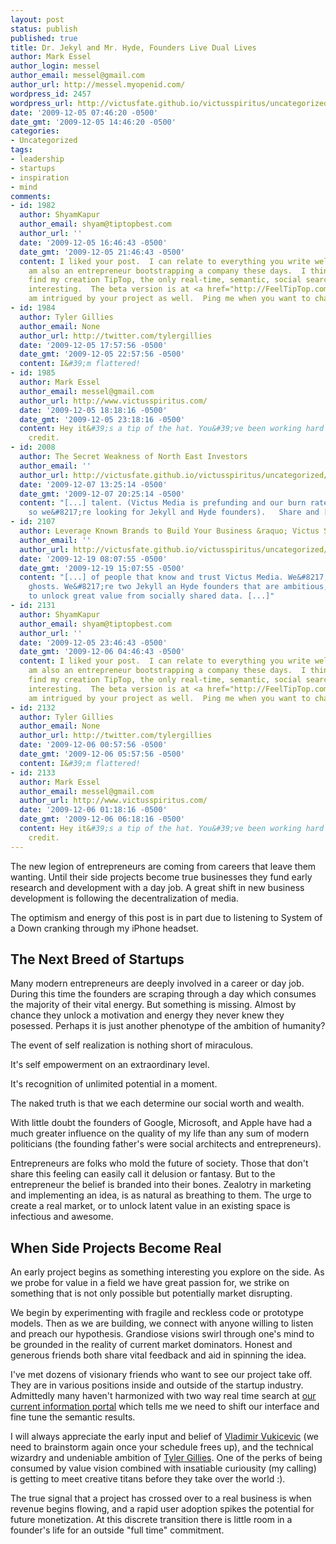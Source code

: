 ```yaml
---
layout: post
status: publish
published: true
title: Dr. Jekyl and Mr. Hyde, Founders Live Dual Lives
author: Mark Essel
author_login: messel
author_email: messel@gmail.com
author_url: http://messel.myopenid.com/
wordpress_id: 2457
wordpress_url: http://victusfate.github.io/victusspiritus/uncategorized/2009/12/05/dr-jekyl-and-mr-hyde-founders-live-two-lives/
date: '2009-12-05 07:46:20 -0500'
date_gmt: '2009-12-05 14:46:20 -0500'
categories:
- Uncategorized
tags:
- leadership
- startups
- inspiration
- mind
comments:
- id: 1982
  author: ShyamKapur
  author_email: shyam@tiptopbest.com
  author_url: ''
  date: '2009-12-05 16:46:43 -0500'
  date_gmt: '2009-12-05 21:46:43 -0500'
  content: I liked your post.  I can relate to everything you write well because I
    am also an entrepreneur bootstrapping a company these days.  I think you will
    find my creation TipTop, the only real-time, semantic, social search engine pretty
    interesting.  The beta version is at <a href="http://FeelTipTop.com" rel="nofollow">http://FeelTipTop.com</a>  I
    am intrigued by your project as well.  Ping me when you want to chat.
- id: 1984
  author: Tyler Gillies
  author_email: None
  author_url: http://twitter.com/tylergillies
  date: '2009-12-05 17:57:56 -0500'
  date_gmt: '2009-12-05 22:57:56 -0500'
  content: I&#39;m flattered!
- id: 1985
  author: Mark Essel
  author_email: messel@gmail.com
  author_url: http://www.victusspiritus.com/
  date: '2009-12-05 18:18:16 -0500'
  date_gmt: '2009-12-05 23:18:16 -0500'
  content: Hey it&#39;s a tip of the hat. You&#39;ve been working hard and deserve
    credit.
- id: 2008
  author: The Secret Weakness of North East Investors
  author_email: ''
  author_url: http://victusfate.github.io/victusspiritus/uncategorized/2009/12/07/the-secret-weakness-of-north-east-investors/
  date: '2009-12-07 13:25:14 -0500'
  date_gmt: '2009-12-07 20:25:14 -0500'
  content: "[...] talent. (Victus Media is prefunding and our burn rate is very low,
    so we&#8217;re looking for Jekyll and Hyde founders).   Share and [...]"
- id: 2107
  author: Leverage Known Brands to Build Your Business &raquo; Victus Spiritus
  author_email: ''
  author_url: http://victusfate.github.io/victusspiritus/uncategorized/2009/12/19/leverage-known-brands-to-build-your-business/
  date: '2009-12-19 08:07:55 -0500'
  date_gmt: '2009-12-19 15:07:55 -0500'
  content: "[...] of people that know and trust Victus Media. We&#8217;re tiny. We&#8217;re
    ghosts. We&#8217;re two Jekyll an Hyde founders that are ambitious, and driven
    to unlock great value from socially shared data. [...]"
- id: 2131
  author: ShyamKapur
  author_email: shyam@tiptopbest.com
  author_url: ''
  date: '2009-12-05 23:46:43 -0500'
  date_gmt: '2009-12-06 04:46:43 -0500'
  content: I liked your post.  I can relate to everything you write well because I
    am also an entrepreneur bootstrapping a company these days.  I think you will
    find my creation TipTop, the only real-time, semantic, social search engine pretty
    interesting.  The beta version is at <a href="http://FeelTipTop.com" rel="nofollow">http://FeelTipTop.com</a>  I
    am intrigued by your project as well.  Ping me when you want to chat.
- id: 2132
  author: Tyler Gillies
  author_email: None
  author_url: http://twitter.com/tylergillies
  date: '2009-12-06 00:57:56 -0500'
  date_gmt: '2009-12-06 05:57:56 -0500'
  content: I&#39;m flattered!
- id: 2133
  author: Mark Essel
  author_email: messel@gmail.com
  author_url: http://www.victusspiritus.com/
  date: '2009-12-06 01:18:16 -0500'
  date_gmt: '2009-12-06 06:18:16 -0500'
  content: Hey it&#39;s a tip of the hat. You&#39;ve been working hard and deserve
    credit.
---
```

<p>The new legion of entrepreneurs are coming from careers that leave them wanting. Until their side projects become true businesses they fund early research and development with a day job. A great shift in new business development is following the decentralization of media.</p>
<p>The optimism and energy of this post is  in part due to listening to System of a Down cranking through my iPhone headset.</p>
<h2>The Next Breed of Startups</h2>
<p>Many modern entrepreneurs are deeply involved in a career or day job. During this time the founders are scraping through a day which consumes the majority of their vital energy. But something is missing. Almost by chance they unlock a motivation and energy they never knew they posessed. Perhaps it is just another phenotype of the ambition of humanity?</p>
<p>The event of self realization is nothing short of miraculous.</p>
<p>It's self empowerment on an extraordinary level.</p>
<p>It's recognition of unlimited potential in a moment.</p>
<p>The naked truth is that we each determine our social worth and wealth.</p>
<p>With little doubt the founders of Google, Microsoft, and Apple have had a much greater influence on the quality of my life than any sum of modern politicians (the founding father's were social architects and entrepreneurs).</p>
<p>Entrepreneurs are folks who mold the future of society. Those that don't share this feeling can easily call it delusion or fantasy. But to the entrepreneur the belief is branded into their bones. Zealotry in marketing and implementing an idea, is as natural as breathing to them. The urge to create a real market, or to unlock latent value in an existing space is infectious and awesome.</p>
<h2>When Side Projects Become Real</h2>
<p>An early project begins as something interesting you explore on the side. As we probe for value in a field we have great passion for, we strike on something that is not only possible but potentially market disrupting.</p>
<p>We begin by experimenting with fragile and reckless code or prototype models. Then as we are building, we connect with anyone willing to listen and preach our hypothesis. Grandiose visions swirl through one's mind to be grounded in the reality of current market dominators. Honest and generous friends both share vital feedback and aid in spinning the idea.</p>
<p>I've met dozens of visionary friends who want to see our project take off. They are in various positions inside and outside of the startup industry. Admittedly many haven't harmonized with two way real time search at <a href="http://imagebrowser.heroku.com">our current information portal</a> which tells me we need to shift our interface and fine tune the semantic results.</p>
<p>I will always appreciate the early input and belief of <a href="http://vukicevic.blogspot.com/">Vladimir Vukicevic</a> (we need to brainstorm again once your schedule frees up), and the technical wizardry and undeniable ambition of <a href="http://twitter.com/tylergillies">Tyler Gillies</a>. One of the perks of being consumed by value vision combined with insatiable curiousity (my calling) is getting to meet creative titans before they take over the world :).</p>
<p>The true signal that a project has crossed over to a real business is when revenue begins flowing, and a rapid user adoption spikes the potential for future monetization. At this discrete transition there is little room in a founder's life for an outside "full time" commitment.</p>
